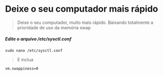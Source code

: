 # Deixe o seu computador mais rápido

> Deixe o seu computador, muito mais rápido. Baixando totalmente a prioridade de uso da memória swap

##### Edite o arquivo /etc/sysctl.conf

    sudo nano /etc/sysctl.conf

> E inclua

    vm.swappiness=0
